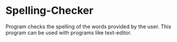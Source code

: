 # Spelling-Checker
Program checks the spelling of the words provided by the user. This program can be used with programs like text-editor. 
